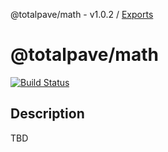 @totalpave/math - v1.0.2 / [Exports](modules.md)

# @totalpave/math

[![Build Status](https://travis-ci.org/totalpave/math.svg?branch=master)](https://travis-ci.org/totalpave/math)

## Description

TBD
